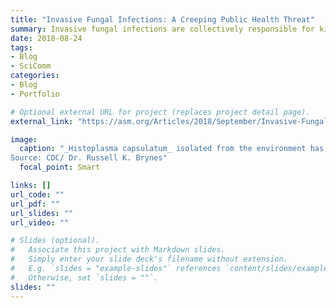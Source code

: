 ```yaml
---
title: "Invasive Fungal Infections: A Creeping Public Health Threat"
summary: Invasive fungal infections are collectively responsible for killing up to 1.5 million people each year, making this infection category one of the most deadly among communicable diseases, along with lower respiratory infections, tuberculosis and diarrheal diseases.
date: 2018-08-24
tags:
- Blog
- SciComm
categories:
- Blog
- Portfolio

# Optional external URL for project (replaces project detail page).
external_link: "https://asm.org/Articles/2018/September/Invasive-Fungal-Infections-A-Creeping-Public-Healt"

image:
  caption: "_Histoplasma capsulatum_ isolated from the environment has a hyphal morphology, as seen here.
Source: CDC/ Dr. Russell K. Brynes"
  focal_point: Smart

links: []
url_code: ""
url_pdf: ""
url_slides: ""
url_video: ""

# Slides (optional).
#   Associate this project with Markdown slides.
#   Simply enter your slide deck's filename without extension.
#   E.g. `slides = "example-slides"` references `content/slides/example-slides.md`.
#   Otherwise, set `slides = ""`.
slides: ""
---
```


